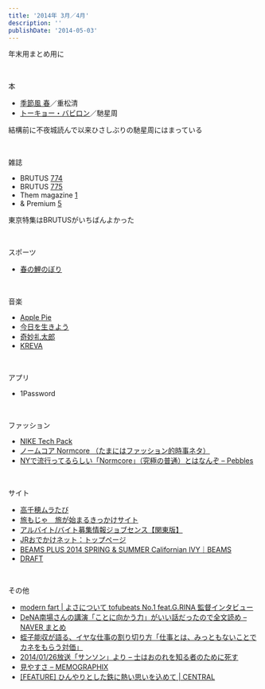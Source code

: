 ```yaml
---
title: '2014年 3月／4月'
description: ''
publishDate: '2014-05-03'
---
```


<p>年末用まとめ用に</p>
<p>&nbsp;</p>
<p>本</p>
<ul>
<li><a href="http://www.amazon.co.jp/dp/4167669102/">季節風 春</a>／重松清</li>
<li><a href="http://www.amazon.co.jp/dp/4575512788/">トーキョー・バビロン</a>／馳星周</li>
</ul>
<p>結構前に不夜城読んで以来ひさしぶりの馳星周にはまっている</p>
<p>&nbsp;</p>
<p>雑誌</p>
<ul>
<li>BRUTUS <a href="http://www.amazon.co.jp/dp/B00IK1ZTDE/">774</a></li>
<li>BRUTUS <a href="http://www.amazon.co.jp/dp/B00ITYI6RS/">775</a></li>
<li>Them magazine <a href="http://www.amazon.co.jp/dp/B00IML3LE6/">1</a></li>
<li>&amp; Premium <a href="http://www.amazon.co.jp/dp/B00IO34KDS/">5</a></li>
</ul>
<p>東京特集はBRUTUSがいちばんよかった</p>
<p>&nbsp;</p>
<p>スポーツ</p>
<ul>
<li><a href="http://matome.naver.jp/odai/2139806063365892101">春の鯉のぼり</a></li>
</ul>
<p>&nbsp;</p>
<p>音楽</p>
<ul>
<li><a href="http://www.nicovideo.jp/watch/sm8046515">Apple Pie</a></li>
<li><a href="https://www.youtube.com/watch?v=UGEbWXc5KoU">今日を生きよう</a></li>
<li><a href="https://www.youtube.com/watch?v=RSK4vdMz13Q">奇妙礼太郎</a></li>
<li><a href="https://soundcloud.com/zationsbm/dj-zations-kreva-mix">KREVA</a></li>
</ul>
<p>&nbsp;</p>
<p>アプリ</p>
<ul>
<li>1Password</li>
</ul>
<p>&nbsp;</p>
<p>ファッション</p>
<ul>
<li><a href="http://jp.hypebeast.com/2014/4/nike-sportswear-2014-spring-summer-tech-pack">NIKE Tech Pack</a></li>
<li><a href="http://qwerty1234567890.blog116.fc2.com/blog-entry-464.html">ノームコア Normcore （たまにはファッション的時事ネタ）</a></li>
<li><a href="http://pebbles.hatenablog.com/entry/2014/03/30/211154">NYで流行ってるらしい「Normcore」（究極の普通）とはなんぞ – Pebbles</a></li>
</ul>
<p>&nbsp;</p>
<p>サイト</p>
<ul>
<li><a href="http://takachiho-muratabi.com/">高千穂ムラたび</a></li>
<li><a href="http://www.tabimoja.com/">旅もじゃ　旅が始まるきっかけサイト</a></li>
<li><a href="http://j-sen.jp/">アルバイト/バイト募集情報ジョブセンス【関東版】</a></li>
<li><a href="http://www.jr-odekake.net/">JRおでかけネット：トップページ</a></li>
<li><a href="http://www.beams.co.jp/special/beamsplus2014ss/">BEAMS PLUS 2014 SPRING &amp; SUMMER Californian IVY｜BEAMS</a></li>
<li><a href="http://draft.jp/">DRAFT</a></li>
</ul>
<p>&nbsp;</p>
<p>その他</p>
<ul>
<li><a href="http://modernfart.jp/2013/07/9782/">modern fart | よさについて tofubeats No.1 feat.G.RINA 監督インタビュー</a></li>
<li><a href="http://matome.naver.jp/odai/2137283171836034701">DeNA南場さんの講演「ことに向かう力」がいい話だったので全文読め – NAVER まとめ</a></li>
<li><a href="http://numbers2007.blog123.fc2.com/blog-entry-3860.html">蛭子能収が語る、イヤな仕事の割り切り方「仕事とは、みっともないことでカネをもらう対価」</a></li>
<li><a href="http://d.hatena.ne.jp/hibiky/20140126/1390720713">2014/01/26放送「サンソン」より – 士はおのれを知る者のために死す</a></li>
<li><a href="http://memo.sanographix.net/post/80252750142">見やすさ – MEMOGRAPHIX</a></li>
<li><a href="http://central-fuk.jp/feature/519/">[FEATURE] ひんやりとした鉄に熱い思いを込めて | CENTRAL</a></li>
</ul>


